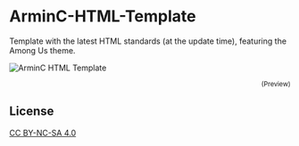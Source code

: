 # ArminC-HTML-Template
Template with the latest HTML standards (at the update time), featuring the Among Us theme.

![ArminC HTML Template](https://raw.githubusercontent.com/ArmynC/ArminC-HTML-Template/master/preview.png)
<p align="right">
<sub>(Preview)</sub>
</p>

## License
[CC BY-NC-SA 4.0](https://creativecommons.org/licenses/by-nc-sa/4.0/)
